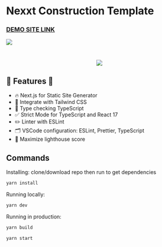 # Nexxt Construction Template

### [DEMO SITE LINK](https://next-construction.netlify.app)

![](//github-image.gif)
#
<p align="center">
    <img src="/public/github-image.gif"/>
</p>

##

## 🎉  Features  🎉
- 🔥 Next.js for Static Site Generator
- 🎨 Integrate with Tailwind CSS
- 🎉 Type checking TypeScript
- ✅ Strict Mode for TypeScript and React 17
- ✏️ Linter with ESLint 
- 🗂 VSCode configuration: ESLint, Prettier, TypeScript
- 💯 Maximize lighthouse score

## Commands

Installing:
clone/download repo then run to get dependencies
```bash
yarn install
```
Running locally:
```bash
yarn dev
```
Running in production:
```bash
yarn build
```
```bash
yarn start
```

